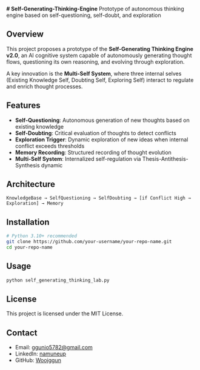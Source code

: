 **# Self-Generating-Thinking-Engine**
Prototype of autonomous thinking engine based on self-questioning, self-doubt, and exploration

## Overview
This project proposes a prototype of the **Self-Generating Thinking Engine v2.0**, an AI cognitive system capable of autonomously generating thought flows, questioning its own reasoning, and evolving through exploration.

A key innovation is the **Multi-Self System**, where three internal selves (Existing Knowledge Self, Doubting Self, Exploring Self) interact to regulate and enrich thought processes.

## Features
- **Self-Questioning**: Autonomous generation of new thoughts based on existing knowledge
- **Self-Doubting**: Critical evaluation of thoughts to detect conflicts
- **Exploration Trigger**: Dynamic exploration of new ideas when internal conflict exceeds thresholds
- **Memory Recording**: Structured recording of thought evolution
- **Multi-Self System**: Internalized self-regulation via Thesis-Antithesis-Synthesis dynamic

## Architecture
```
KnowledgeBase → SelfQuestioning → SelfDoubting → [if Conflict High → Exploration] → Memory
```

## Installation
```bash
# Python 3.10+ recommended
git clone https://github.com/your-username/your-repo-name.git
cd your-repo-name
```

## Usage
```bash
python self_generating_thinking_lab.py
```

## License
This project is licensed under the MIT License.

## Contact
- Email: ggunio5782@gmail.com
- LinkedIn: [namuneup](https://www.linkedin.com/in/namuneup)
- GitHub: [Woojggun](https://github.com/Woojggun)
